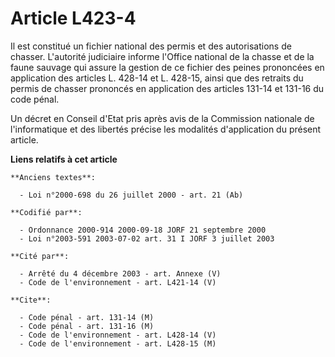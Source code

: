 # Article L423-4

Il est constitué un fichier national des permis et des autorisations de chasser. L'autorité judiciaire informe l'Office
national de la chasse et de la faune sauvage qui assure la gestion de ce fichier des peines prononcées en application des
articles L. 428-14 et L. 428-15, ainsi que des retraits du permis de chasser prononcés en application des articles 131-14 et
131-16 du code pénal.

Un décret en Conseil d'Etat pris après avis de la Commission nationale de l'informatique et des libertés précise les
modalités d'application du présent article.

**Liens relatifs à cet article**

	**Anciens textes**:

	  - Loi n°2000-698 du 26 juillet 2000 - art. 21 (Ab)

	**Codifié par**:

	  - Ordonnance 2000-914 2000-09-18 JORF 21 septembre 2000
	  - Loi n°2003-591 2003-07-02 art. 31 I JORF 3 juillet 2003

	**Cité par**:

	  - Arrêté du 4 décembre 2003 - art. Annexe (V)
	  - Code de l'environnement - art. L421-14 (V)

	**Cite**:

	  - Code pénal - art. 131-14 (M)
	  - Code pénal - art. 131-16 (M)
	  - Code de l'environnement - art. L428-14 (V)
	  - Code de l'environnement - art. L428-15 (M)
